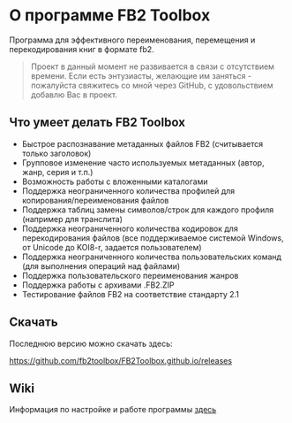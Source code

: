 # О программе FB2 Toolbox

Программа для эффективного переименования, перемещения и перекодирования книг в формате fb2.

> Проект в данный момент не развивается в связи с отсутствием времени. Если есть энтузиасты, желающие им заняться - пожалуйста свяжитесь со мной через GitHub, с удовольствием добавлю Вас в проект.

## Что умеет делать FB2 Toolbox

- Быстрое распознавание метаданных файлов FB2 (считывается только заголовок)
- Групповое изменение часто используемых метаданных (автор, жанр, серия и т.п.)
- Возможность работы с вложенными каталогами
- Поддержка неограниченного количества профилей для копирования/переименования файлов
- Поддержка таблиц замены символов/строк для каждого профиля (например для транслита)
- Поддержка неограниченного количества кодировок для перекодирования файлов (все поддерживаемое системой Windows, от Unicode до KOI8-r, задается пользователем)
- Поддержка неограниченного количества пользовательских команд (для выполнения операций над файлами)
- Поддержка пользовательского переименования жанров
- Поддержка работы с архивами .FB2.ZIP
- Тестирование файлов FB2 на соответствие стандарту 2.1

## Скачать

Последнюю версию можно скачать здесь:

<https://github.com/fb2toolbox/FB2Toolbox.github.io/releases>

## Wiki

Информация по настройке и работе программы [здесь](https://github.com/fb2toolbox/FB2Toolbox.github.io/wiki/Начало-работы)

